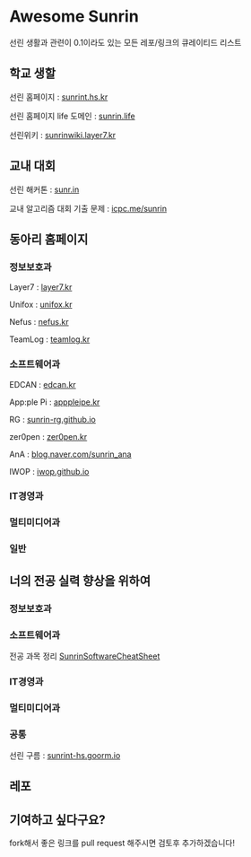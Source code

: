 # Awesome Sunrin
선린 생활과 관련이 0.1이라도 있는 모든 레포/링크의 큐레이티드 리스트

## 학교 생할
선린 홈페이지 : [sunrint.hs.kr](http://sunrint.hs.kr)

선린 홈페이지 life 도메인 : [sunrin.life](http://sunrin.life)

선린위키 : [sunrinwiki.layer7.kr](http://sunrinwiki.layer7.kr)

## 교내 대회
선린 해커톤 : [sunr.in](http://sunr.in)

교내 알고리즘 대회 기출 문제 : [icpc.me/sunrin](http://icpc.me/sunrin)

## 동아리 홈페이지

### 정보보호과
Layer7 : [layer7.kr](http://layer7.kr)

Unifox : [unifox.kr](http://unifox.kr)

Nefus : [nefus.kr](http://nefus.kr)

TeamLog : [teamlog.kr](http://teamlog.kr)

### 소프트웨어과
EDCAN : [edcan.kr](https://edcan.kr/)

App:ple Pi : [apppleipe.kr](https://appplepie.kr/)

RG : [sunrin-rg.github.io](https://sunrin-rg.github.io/)

zer0pen : [zer0pen.kr](https://zer0pen.kr/)

AnA : [blog.naver.com/sunrin_ana](https://blog.naver.com/sunrin_ana)

IWOP : [iwop.github.io](https://iwop.github.io/)

### IT경영과

### 멀티미디어과

### 일반

## 너의 전공 실력 향상을 위하여

### 정보보호과

### 소프트웨어과
전공 과목 정리 [SunrinSoftwareCheatSheet](https://github.com/justiceHui/SunrinSoftwareCheatSheet)

### IT경영과

### 멀티미디어과

### 공통
선린 구름 : [sunrint-hs.goorm.io](https://sunrint-hs.goorm.io/)

## 레포

## 기여하고 싶다구요?
fork해서 좋은 링크를 pull request 해주시면 검토후 추가하겠습니다!

